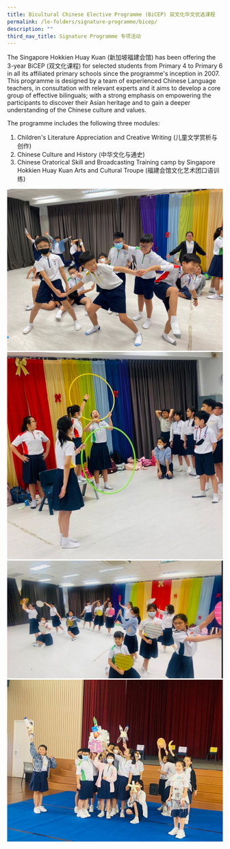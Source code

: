 ```yaml
---
title: Bicultural Chinese Elective Programme (BiCEP) 双文化华文优选课程
permalink: /le-folders/signature-programme/bicep/
description: ""
third_nav_title: Signature Programme 专项活动
---
```

The Singapore Hokkien Huay Kuan (新加坡福建会馆) has been offering the 3-year BiCEP (双文化课程) for selected students from Primary 4 to Primary 6 in all its affiliated primary schools since the programme's inception in 2007. This programme is designed by a team of experienced Chinese Language teachers, in consultation with relevant experts and it aims to develop a core group of effective bilinguals; with a strong emphasis on empowering the participants to discover their Asian heritage and to gain a deeper understanding of the Chinese culture and values.

The programme includes the following three modules:
1. Children's Literature Appreciation and Creative Writing (儿童文学赏析与创作)
2. Chinese Culture and History (中华文化与通史)
3. Chinese Oratorical Skill and Broadcasting Training camp by Singapore Hokkien Huay Kuan Arts and Cultural Troupe (福建会馆文化艺术团口语训练)

![](/images/whatsapp%20image%202023-05-22.jpeg)
![](/images/whatsapp%20image%202023-05-29.jpeg)
![](/images/whatsapp%20image%202023-05-29%20bicep%202.jpeg)
![](/images/whatsapp%20image%202023-05-29%20bicep%203.jpeg)